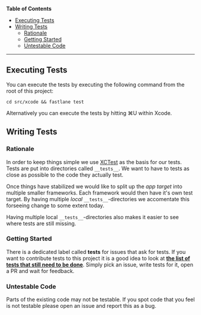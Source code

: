 **Table of Contents**

- [Executing Tests](#executing-tests)
- [Writing Tests](#writing-tests)
  - [Rationale](#rationale)
  - [Getting Started](#getting-started)
  - [Untestable Code](#untestable-code)

---

## Executing Tests
You can execute the tests by executing the following command from the root of this project:

```
cd src/xcode && fastlane test
```

Alternatively you can execute the tests by hitting ⌘U within Xcode.

## Writing Tests

### Rationale
In order to keep things simple we use [XCTest](https://developer.apple.com/documentation/xctest) as the basis for our tests. Tests are put into directories called `__tests__`. We want to have to tests as close as possible to the code they actually test. 

Once things have stabilized we would like to split up the *app target* into multiple smaller frameworks. Each framework would then have it's own test target. By having multiple *local* `__tests__`-directories we accomentate this forseeing change to some extent today.

Having multiple local `__tests__`-directories also makes it easier to see where tests are still missing.

### Getting Started
There is a dedicated label called **tests** for issues that ask for tests. If you want to contribute tests to this project it is a good idea to look at **[the list of tests that still need to be done](https://github.com/corona-warn-app/cwa-app-ios/issues?q=is%3Aissue+is%3Aopen+label%3A%22tests%22)**. Simply pick an issue, write tests for it, open a PR and wait for feedback.

### Untestable Code
Parts of the existing code may not be testable. If you spot code that you feel is not testable please open an issue and report this as a bug.